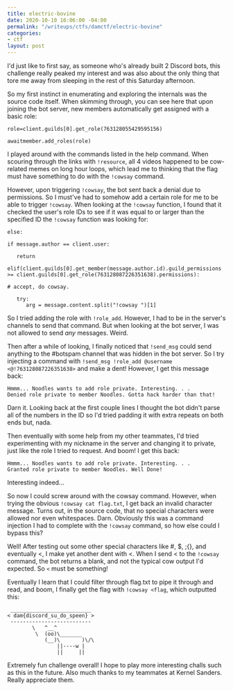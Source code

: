 ```yaml
---
title: electric-bovine
date: 2020-10-10 16:06:00 -04:00
permalink: "/writeups/ctfs/damctf/electric-bovine"
categories:
- ctf
layout: post
---
```


I'd just like to first say, as someone who's already built 2 Discord bots, this challenge really peaked my interest and was also about the only thing that tore me away from sleeping in the rest of this Saturday afternoon.

So my first instinct in enumerating and exploring the internals was the source code itself. When skimming through, you can see here that upon joining the bot server, new members automatically get assigned with a basic role:
```
role=client.guilds[0].get_role(763128055429595156)

awaitmember.add_roles(role)
```
I played around with the commands listed in the help command. When scouring through the links with `!resource`, all 4 videos happened to be cow-related memes on long hour loops, which lead me to thinking that the flag must have something to do with the `!cowsay` command.


However, upon triggering `!cowsay`, the bot sent back a denial due to permissions. So I must've had to somehow add a certain role for me to be able to trigger `!cowsay`. When looking at the `!cowsay` function, I found that it checked the user's role IDs to see if it was equal to or larger than the specified ID the `!cowsay` function was looking for:
```
else:

if message.author == client.user:

   return

elif(client.guilds[0].get_member(message.author.id).guild_permissions >= client.guilds[0].get_role(763128087226351638).permissions):

# accept, do cowsay.

   try:
      arg = message.content.split("!cowsay ")[1]
```
So I tried adding the role with `!role_add`. However, I had to be in the server's channels to send that command. But when looking at the bot server, I was not allowed to send *any* messages. Weird.

Then after a while of looking, I finally noticed that `!send_msg` could send anything to the #botspam channel that was hidden in the bot server. So I try injecting a command with `!send_msg !role_add @username <@!763128087226351638>` and make a dent! However, I get this message back:
```
Hmmm... Noodles wants to add role private. Interesting. . .
Denied role private to member Noodles. Gotta hack harder than that!
```

Darn it. Looking back at the first couple lines I thought the bot didn't parse all of the numbers in the ID so I'd tried padding it with extra repeats on both ends but, nada.

Then eventually with some help from my other teammates, I'd tried experimenting with my nickname in the server and changing it to private, just like the role I tried to request. And boom! I get this back:
```
Hmmm... Noodles wants to add role private. Interesting. . .
Granted role private to member Noodles. Well Done!
```
Interesting indeed...

So now I could screw around with the cowsay command. However, when trying the obvious `!cowsay cat flag.txt`, I get back an invalid character message. Turns out, in the source code, that no special characters were allowed nor even whitespaces. Darn. Obviously this was a command injection I had to complete with the `!cowsay` command, so how else could I bypass this?


Well! After testing out some other special characters like #, $, ;{}, and eventually <, I make yet another dent with <. When I send < to the `!cowsay` command, the bot returns a blank, and not the typical cow output I'd expected. So `<` must be something!


Eventually I learn that I could filter through flag.txt to pipe it through and read, and boom, I finally get the flag with `!cowsay <flag`, which outputted this:
```
 __________________________
< dam{discord_su_do_speen} >
 --------------------------
        \   ^__^
         \  (oo)\_______
            (__)\       )\/\
                ||----w |
                ||     ||
```
Extremely fun challenge overall! I hope to play more interesting challs such as this in the future. Also much thanks to my teammates at Kernel Sanders. Really appreciate them.